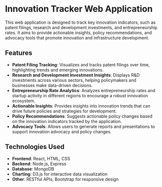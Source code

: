  # Innovation Tracker Web Application

This web application is designed to track key innovation indicators, such as patent filings, research and development investments, and entrepreneurship rates. It aims to provide actionable insights, policy recommendations, and advocacy tools that promote innovation and infrastructure development.

## Features

- **Patent Filing Tracking**: Visualizes and tracks patent filings over time, highlighting trends and emerging innovations.
- **Research and Development Investment Insights**: Displays R&D investments across various sectors, helping policymakers and businesses make data-driven decisions.
- **Entrepreneurship Rate Analytics**: Analyzes entrepreneurship rates and startup activity in different regions to encourage a robust innovation ecosystem.
- **Actionable Insights**: Provides insights into innovation trends that can drive future policies and strategies for development.
- **Policy Recommendations**: Suggests actionable policy changes based on the innovation indicators tracked by the application.
- **Advocacy Tools**: Allows users to generate reports and presentations to support innovation advocacy and policy changes.

## Technologies Used

- **Frontend**: React, HTML, CSS
- **Backend**: Node.js, Express
- **Database**: MongoDB
- **Charting**: D3.js for interactive data visualization
- **Other**: RESTful APIs, Bootstrap for responsive design
